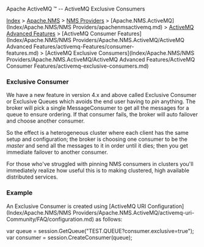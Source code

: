 Apache ActiveMQ ™ -- ActiveMQ Exclusive Consumers 

[Index](index.html) > [Apache.NMS](Index/apacheIndex/Overview/nms.md) > [NMS Providers](Index/Apache.NMS/nms-providers.md) > [Apache.NMS.ActiveMQ](Index/Apache.NMS/NMS Providers/apachenmsactivemq.md) > [ActiveMQ Advanced Features](activemq-advanced-features.md) > [ActiveMQ Consumer Features](Index/Apache.NMS/NMS Providers/Apache.NMS.ActiveMQ/ActiveMQ Advanced Features/activemq-Features/consumer-features.md) > [ActiveMQ Exclusive Consumers](Index/Apache.NMS/NMS Providers/Apache.NMS.ActiveMQ/ActiveMQ Advanced Features/ActiveMQ Consumer Features/activemq-exclusive-consumers.md)

### Exclusive Consumer

We have a new feature in version 4.x and above called Exclusive Consumer or Exclusive Queues which avoids the end user having to _pin_ anything. The broker will pick a single MessageConsumer to get all the messages for a queue to ensure ordering. If that consumer fails, the broker will auto failover and choose another consumer.

So the effect is a heterogeneous cluster where each client has the same setup and configuration; the broker is choosing one consumer to be the _master_ and send all the messages to it in order until it dies; then you get immediate failover to another consumer.

For those who've struggled with pinning NMS consumers in clusters you'll immediately realize how useful this is to making clustered, high available distributed services.

### Example

An Exclusive Consumer is created using [ActiveMQ URI Configuration](Index/Apache.NMS/NMS Providers/Apache.NMS.ActiveMQ/activemq-uri-Community/FAQ/configuration.md) as follows:

var queue = session.GetQueue("TEST.QUEUE?consumer.exclusive=true");
var consumer = session.CreateConsumer(queue);


